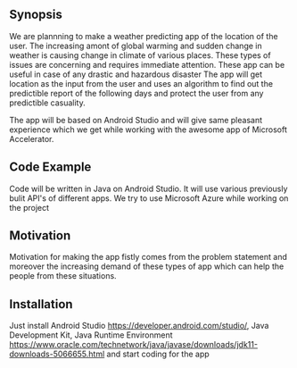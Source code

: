 ## Synopsis

We are plannning to make a weather predicting app of the location of the user.
The increasing amont of global warming and sudden change in weather is causing change in climate of various places.
These types of issues are concerning and requires immediate attention. These app can be useful in case of any drastic 
and hazardous disaster
The app will get location as the input from the user and uses an algorithm to find out the predictible report of the following days and protect the user from any predictible casuality.

The app will be based on Android Studio and will give same pleasant experience which we get while working with the awesome app of Microsoft Accelerator.


## Code Example

Code will be written in Java on Android Studio. It will use various previously bulit API's of different apps.
We try to use Microsoft Azure while working on the project 

## Motivation

Motivation for making the app fistly comes from the problem statement and moreover the increasing demand of these types of app which can help the people from these situations.

## Installation

Just install Android Studio https://developer.android.com/studio/,
Java Development Kit, Java Runtime Environment https://www.oracle.com/technetwork/java/javase/downloads/jdk11-downloads-5066655.html 
and start coding for the app

